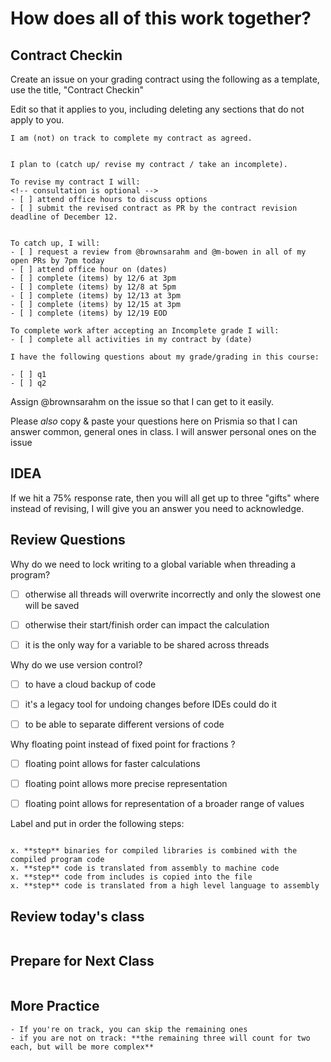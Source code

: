# How does all of this work together?


## Contract Checkin



Create an issue on your grading contract using the following as a template, use the title, "Contract Checkin"

Edit so that it applies to you, including deleting any sections that do not apply to you.
```
I am (not) on track to complete my contract as agreed.


I plan to (catch up/ revise my contract / take an incomplete).

To revise my contract I will:
<!-- consultation is optional -->
- [ ] attend office hours to discuss options
- [ ] submit the revised contract as PR by the contract revision deadline of December 12.


To catch up, I will:
- [ ] request a review from @brownsarahm and @m-bowen in all of my open PRs by 7pm today
- [ ] attend office hour on (dates)
- [ ] complete (items) by 12/6 at 3pm
- [ ] complete (items) by 12/8 at 5pm
- [ ] complete (items) by 12/13 at 3pm
- [ ] complete (items) by 12/15 at 3pm
- [ ] complete (items) by 12/19 EOD

To complete work after accepting an Incomplete grade I will:
- [ ] complete all activities in my contract by (date)

I have the following questions about my grade/grading in this course:

- [ ] q1
- [ ] q2
```

Assign @brownsarahm on the issue so that I can get to it easily.

Please *also* copy & paste your questions here on Prismia so that I can answer common, general ones in class. I will answer personal ones on the issue

##  IDEA

If we hit a 75% response rate, then you will all get up to three "gifts" where instead of revising, I will give you an answer you need to acknowledge. 


## Review Questions


Why do we need to lock writing to a global variable when threading a program?

- [ ] otherwise all threads will overwrite incorrectly and only the slowest one will be saved
- [ ] otherwise their start/finish order can impact the calculation
- [ ] it is the only way for a variable to be shared across threads


Why do we use version control?

- [ ] to have a cloud backup of code
- [ ] it's a legacy tool for undoing changes before IDEs could do it
- [ ] to be able to separate different versions of code




Why floating point instead of fixed point for fractions ?

- [ ] floating point allows for faster calculations
- [ ] floating point allows more precise representation
- [ ] floating point allows for representation of a broader range of values




Label and put in order the following steps:

```

x. **step** binaries for compiled libraries is combined with the compiled program code
x. **step** code is translated from assembly to machine code
x. **step** code from includes is copied into the file
x. **step** code is translated from a high level language to assembly
```


## Review today's class

```{include} ../_review/2022-12-05.md
```



## Prepare for Next Class

```{include} ../_prepare/2022-12-05.md
```



## More Practice

```{important}
- If you're on track, you can skip the remaining ones
- if you are not on track: **the remaining three will count for two each, but will be more complex**

```

```{include} ../_practice/2022-12-05.md
```
